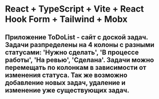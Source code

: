 # React + TypeScript + Vite + React Hook Form + Tailwind + Mobx

## Приложение ToDoList - сайт с доской задач. Задачи разпределены на 4 колоны с разными статусами: 'Нужно сделать', 'В процессе работы', 'На ревью', 'Сделана'. Задачи можно перемещать по колонкам в зависимости от изменения статуса. Так же возможно добавление новых задач, удаление и изменение уже существующих задач.
